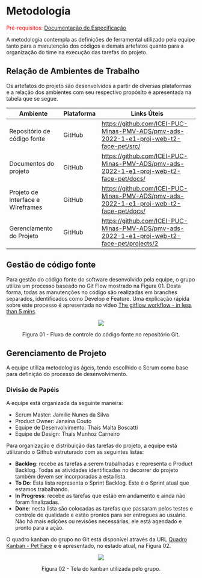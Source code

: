 
# Metodologia

<span style="color:red">Pré-requisitos: <a href="2-Especificação do Projeto.md"> Documentação de Especificação</a></span>

A metodologia contempla as definições de ferramental utilizado pela equipe tanto para a manutenção dos códigos e demais artefatos quanto para a organização do time na execução das tarefas do projeto.

## Relação de Ambientes de Trabalho
Os artefatos do projeto são desenvolvidos a partir de diversas plataformas e a relação dos ambientes com seu respectivo propósito é apresentada na tabela que se segue.

| Ambiente  |  Plataforma  | Links Úteis |
| ------------------- | ------------------- | ----------- |
|  Repositório de código fonte        |  GitHub | https://github.com/ICEI-PUC-Minas-PMV-ADS/pmv-ads-2022-1-e1-proj-web-t2-face-pet/src/    |
|  Documentos do projeto              |  GitHub | https://github.com/ICEI-PUC-Minas-PMV-ADS/pmv-ads-2022-1-e1-proj-web-t2-face-pet/docs/    |
|  Projeto de Interface e  Wireframes |  GitHub | https://github.com/ICEI-PUC-Minas-PMV-ADS/pmv-ads-2022-1-e1-proj-web-t2-face-pet/docs/    |
|  Gerenciamento do Projeto           |  GitHub | https://github.com/ICEI-PUC-Minas-PMV-ADS/pmv-ads-2022-1-e1-proj-web-t2-face-pet/projects/2    |

## Gestão de código fonte
Para gestão do código fonte do software desenvolvido pela equipe, o grupo utiliza um processo baseado no Git Flow mostrado na Figura 01. Desta forma, todas as manutenções no código são realizadas em branches separados, identificados como Develop e Feature. Uma explicação rápida sobre este processo é apresentada no vídeo [The gitflow workflow - in less than 5 mins](https://www.youtube.com/watch?v=1SXpE08hvGs).

<p align="center">
<img src="https://user-images.githubusercontent.com/100412134/163896898-4a267faf-7fc0-4966-879f-50e76e8af903.png")
 </p>

<p align="center"> Figura 01 - Fluxo de controle do código fonte no repositório Git. </p>

## Gerenciamento de Projeto
A equipe utiliza metodologias ágeis, tendo escolhido o Scrum como base para definição do processo de desenvolvimento.
### Divisão de Papéis

A equipe está organizada da seguinte maneira:
-	Scrum Master: Jamille Nunes da Silva
-	Product Owner: Janaína Couto
-	Equipe de Desenvolvimento: Thais Malta Boscatti
- Equipe de Design: Thais Munhoz Carneiro

Para organização e distribuição das tarefas do projeto, a equipe está utilizando o Github estruturado com as seguintes listas: 

-	**Backlog**: recebe as tarefas a serem trabalhadas e representa o Product Backlog. Todas as atividades identificadas no decorrer do projeto também devem ser incorporadas a esta lista.
-	**To Do**: Esta lista representa o Sprint Backlog. Este é o Sprint atual que estamos trabalhando.
-	**In Progress**: recebe as tarefas que estão em andamento e ainda não foram finalizadas.
-	**Done**: nesta lista são colocadas as tarefas que passaram pelos testes e controle de qualidade e estão prontos para ser entregues ao usuário. Não há mais edições ou revisões necessárias, ele está agendado e pronto para a ação.

O quadro kanban do grupo no Git está disponível através da URL [Quadro Kanban - Pet Face](https://github.com/ICEI-PUC-Minas-PMV-ADS/pmv-ads-2022-1-e1-proj-web-t2-face-pet/blob/6ee6cdf6b13faa1bb623e5fbc2af578d326f965e/docs/img/backlogs.Projects.Github.png) e é apresentado, no estado atual, na Figura 02. 

<p align="center">
<img src="https://user-images.githubusercontent.com/100412134/163491261-bd8fa4d4-d8ea-40c9-bef8-4ead123004bc.png")
 </p>
<p align="center"> Figura 02 - Tela do kanban utilizada pelo grupo. </p>
